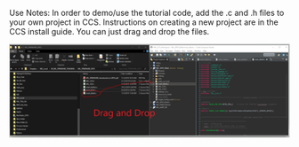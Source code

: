 Use Notes: 
In order to demo/use the tutorial code, add the .c and .h files to your own project in CCS. Instructions on creating a new 
project are in the CCS install guide. You can just drag and drop the files.

![GitHub Logo](/ADDING_FILES.png)
